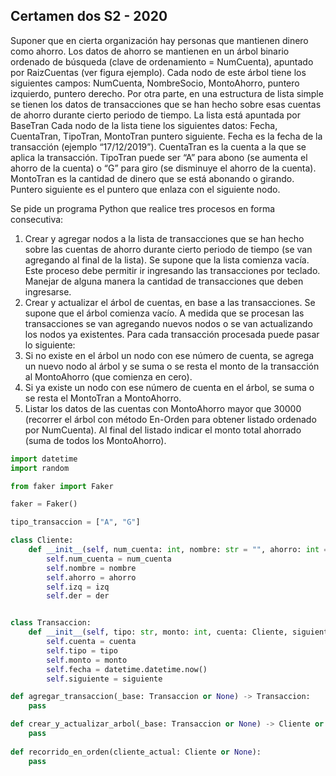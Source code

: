 <h2> Certamen dos S2 - 2020 </h2>

Suponer que en cierta organización hay personas que mantienen dinero como ahorro. Los datos de ahorro se mantienen en un árbol binario ordenado de búsqueda (clave de ordenamiento = NumCuenta), apuntado por RaizCuentas (ver figura ejemplo). 
Cada nodo de este árbol tiene los siguientes campos: NumCuenta, NombreSocio, MontoAhorro, puntero izquierdo, puntero derecho. 
Por otra parte, en una estructura de lista simple se tienen los datos de transacciones que se han hecho sobre esas cuentas de ahorro durante cierto periodo de tiempo. La lista está apuntada por BaseTran
Cada nodo de la lista tiene los siguientes datos: Fecha, CuentaTran, TipoTran, MontoTran puntero siguiente. 
Fecha es la fecha de la transacción (ejemplo “17/12/2019”). 
CuentaTran es la cuenta a la que se aplica la transacción. 
TipoTran puede ser “A” para abono (se aumenta el ahorro de la cuenta) o “G” para giro (se disminuye el ahorro de la cuenta). 
MontoTran es la cantidad de dinero que se está abonando o girando. 
Puntero siguiente es el puntero que enlaza con el siguiente nodo. 
  

Se pide un programa Python que realice tres procesos en forma consecutiva:
1.	Crear y agregar nodos a la lista de transacciones que se han hecho sobre las cuentas de ahorro durante cierto periodo de tiempo (se van agregando al final de la lista). Se supone que la lista comienza vacía. Este proceso debe permitir ir ingresando las transacciones por teclado. Manejar de alguna manera la cantidad de transacciones que deben ingresarse.
2.	Crear y actualizar el árbol de cuentas, en base a las transacciones. Se supone que el árbol comienza vacío. A medida que se procesan las transacciones se van agregando nuevos nodos o se van actualizando los nodos ya existentes. Para cada transacción procesada puede pasar lo siguiente: 
3.	Si no existe en el árbol un nodo con ese número de cuenta, se agrega un nuevo nodo al árbol y se suma o se resta el monto de la transacción al MontoAhorro (que comienza en cero). 
4.	Si ya existe un nodo con ese número de cuenta en el árbol, se suma o se resta el MontoTran a MontoAhorro. 
5.	Listar los datos de las cuentas con MontoAhorro mayor que 30000 (recorrer el árbol con método En-Orden para obtener listado ordenado por NumCuenta). Al final del listado indicar el monto total ahorrado (suma de todos los MontoAhorro). 


```python
import datetime
import random

from faker import Faker

faker = Faker()

tipo_transaccion = ["A", "G"]

class Cliente:
    def __init__(self, num_cuenta: int, nombre: str = "", ahorro: int = 0, izq=None, der=None):
        self.num_cuenta = num_cuenta
        self.nombre = nombre
        self.ahorro = ahorro
        self.izq = izq
        self.der = der


class Transaccion:
    def __init__(self, tipo: str, monto: int, cuenta: Cliente, siguiente=None):
        self.cuenta = cuenta
        self.tipo = tipo
        self.monto = monto
        self.fecha = datetime.datetime.now()
        self.siguiente = siguiente

def agregar_transaccion(_base: Transaccion or None) -> Transaccion:
    pass

def crear_y_actualizar_arbol(_base: Transaccion or None) -> Cliente or None: 
    pass
 
def recorrido_en_orden(cliente_actual: Cliente or None):
    pass

```
